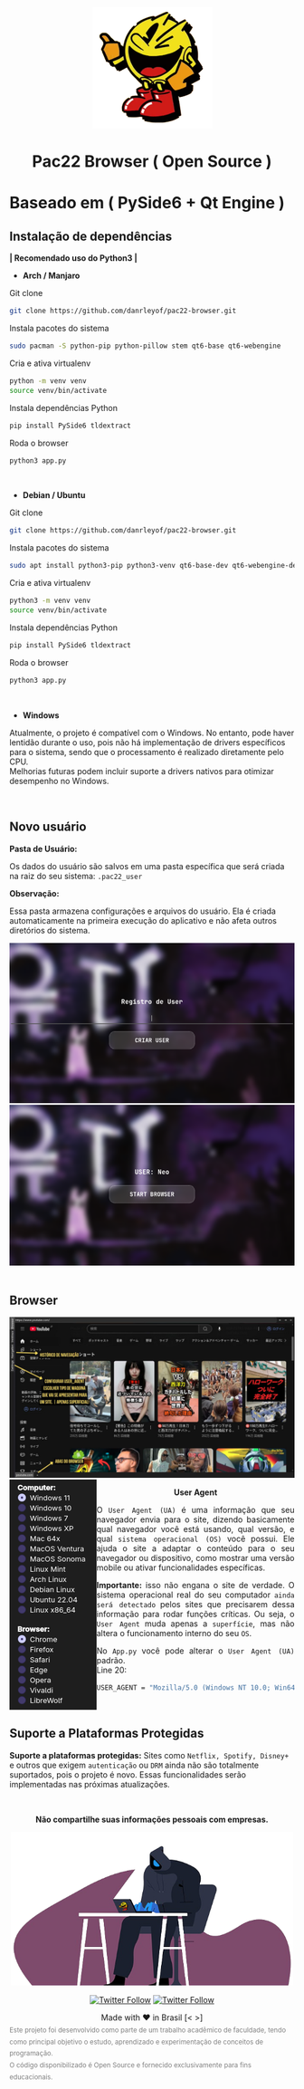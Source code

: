 <div align="center">
  <img src="./pac22.png" width="213" height="213" alt="Pacman App">
</div>

<h1 align="center">Pac22 Browser ( Open Source )</h1>

# Baseado em ( PySide6 + Qt Engine )

## Instalação de dependências
<p>
<b>| Recomendado uso do Python3 |</b>
</p>


- <b>Arch / Manjaro</b>

Git clone
```bash
git clone https://github.com/danrleyof/pac22-browser.git
```

Instala pacotes do sistema
```bash
sudo pacman -S python-pip python-pillow stem qt6-base qt6-webengine
```

Cria e ativa virtualenv
```bash
python -m venv venv
source venv/bin/activate
```

Instala dependências Python
```bash
pip install PySide6 tldextract
```

Roda o browser
```bash
python3 app.py
```
<br>

- <b>Debian / Ubuntu</b>

Git clone
```bash
git clone https://github.com/danrleyof/pac22-browser.git
```

Instala pacotes do sistema
```bash
sudo apt install python3-pip python3-venv qt6-base-dev qt6-webengine-dev libqt6webengine6
```

Cria e ativa virtualenv
```bash
python3 -m venv venv
source venv/bin/activate
```

Instala dependências Python
```bash
pip install PySide6 tldextract
```

Roda o browser
```bash
python3 app.py
```
<br>

- <b>Windows</b>

Atualmente, o projeto é compatível com o Windows.
No entanto, pode haver lentidão durante o uso, pois não há implementação de drivers específicos para o sistema, sendo que o processamento é realizado diretamente pelo CPU.
<br>
Melhorias futuras podem incluir suporte a drivers nativos para otimizar desempenho no Windows.

<br>

## Novo usuário

<p>
  
**Pasta de Usuário:**

Os dados do usuário são salvos em uma pasta específica que será criada na raiz do seu sistema:
`.pac22_user`
<br>

**Observação:**

Essa pasta armazena configurações e arquivos do usuário. Ela é criada automaticamente na primeira execução do aplicativo e não afeta outros diretórios do sistema.
<br>

<div align="center"><img src="./register.png" alt="Pacman register"></div>
<div align="center"><img src="./start.png" alt="Pacman start"></div>

<br>

## Browser

<div align="center"><img src="./browser.jpg" alt="Pacman browserr"></div>

<img src="./useragent.png" align="left">
<div align="center">

**User Agent**
</div>

<div align="justify">

O `User Agent (UA)` é uma informação que seu navegador envia para o site, dizendo basicamente qual navegador você está usando, qual versão, e qual `sistema operacional (OS)` você possui.
Ele ajuda o site a adaptar o conteúdo para o seu navegador ou dispositivo, como mostrar uma versão mobile ou ativar funcionalidades específicas.

**Importante:** isso não engana o site de verdade. O sistema operacional real do seu computador `ainda será detectado` pelos sites que precisarem dessa informação para rodar funções críticas.
Ou seja, o `User Agent` muda apenas a `superfície`, mas não altera o funcionamento interno do seu `OS`.

No `App.py` você pode alterar o `User Agent (UA)` padrão. <br>
Line 20:
</div>

```bash
USER_AGENT = "Mozilla/5.0 (Windows NT 10.0; Win64; x64; rv:131.0) Gecko/20100101 (KHTML, like Gecko) Firefox/131.0 Windows 10"
```
<br>

## Suporte a Plataformas Protegidas

**Suporte a plataformas protegidas:** Sites como `Netflix, Spotify, Disney+` e outros que exigem `autenticação` ou `DRM` ainda não são totalmente suportados, pois o projeto é novo. Essas funcionalidades serão implementadas nas próximas atualizações.

<br/>

<div align="center">
  
**Não compartilhe suas informações pessoais com empresas.**

<img src="./nosafezone.png" width="500"/>

[![Twitter Follow](https://img.shields.io/twitter/follow/Danrley?style=social)](https://x.com/intent/user?screen_name=danrleyof)
[![Twitter Follow](https://img.shields.io/twitter/follow/Daniel?style=social)](https://x.com/intent/user?screen_name=fra_daniell)

</div>

<div align="center">
Made with ❤️ in Brasil [< >]
 </div>
<sub><font color="gray">
Este projeto foi desenvolvido como parte de um trabalho acadêmico de faculdade, tendo como principal objetivo o estudo, aprendizado e experimentação de conceitos de programação.
<br>
O código disponibilizado é Open Source e fornecido exclusivamente para fins educacionais.
</font></sub>
